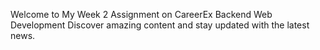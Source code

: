 Welcome to My Week 2 Assignment on CareerEx Backend Web Development
Discover amazing content and stay updated with the latest news.
